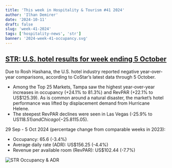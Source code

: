 ```yaml
---
title: 'This week in Hospitality & Tourism #41 2024'
author: 'Ilhan Demirer'
date: '2024-10-11'
draft: false
slug: 'week-41-2024'
tags: ['hospitality-news', 'str']
banner: '2024-week-41-occupancy.svg'
---
```


## [STR: U.S. hotel results for week ending 5 October](https://str.com/press-release/us-hotel-results-week-ending-5-october)

Due to Rosh Hashana, the U.S. hotel industry reported negative year-over-year comparisons, according to CoStar’s latest data through 5 October.

- Among the Top 25 Markets, Tampa saw the highest year-over-year increases in occupancy (+24.1% to 81.3%) and RevPAR (+22.1% to US$125.39). As is common around a natural disaster, the market’s hotel performance was lifted by displacement demand from Hurricane Helene.
- The steepest RevPAR declines were seen in Las Vegas (-25.9% to US$118.51) and Chicago (-25.8% to US$115.05).

29 Sep - 5 Oct 2024 (percentage change from comparable weeks in 2023):

- Occupancy: 65.6 (-3.4%)
- Average daily rate (ADR): US$156.25 (-4.4%)
- Revenue per available room (RevPAR): US$102.44 (-7.7%)

![STR Occupancy & ADR](/images/blogimages/2024-week-41-occupancy.svg)
